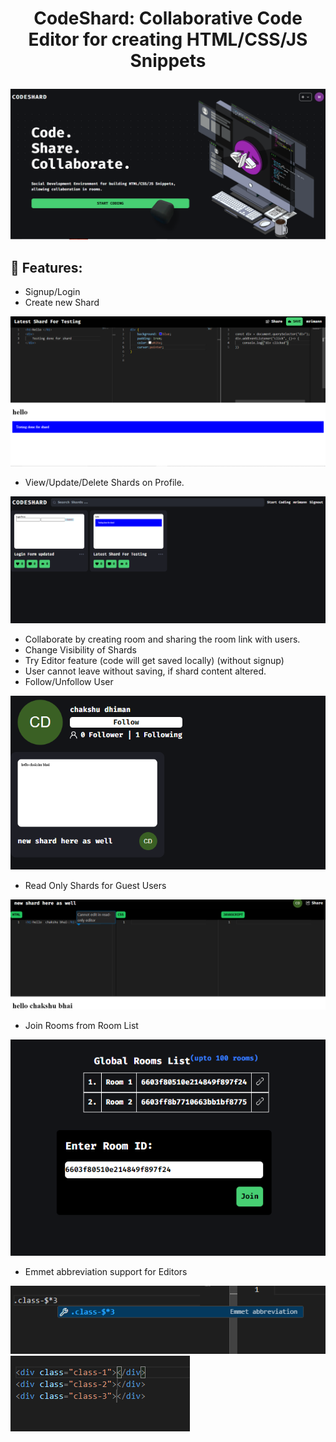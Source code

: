 # <p align="center">CodeShard: Collaborative Code Editor for creating HTML/CSS/JS Snippets </p>

![alt text](image.png)

## 🚀 Features:
- Signup/Login 
- Create new Shard

![alt text](image-2.png)
- View/Update/Delete Shards on Profile.

![alt text](image-3.png)
- Collaborate by creating room and sharing the room link with users.
- Change Visibility of Shards
- Try Editor feature (code will get saved locally) (without signup)
- User cannot leave without saving, if shard content altered.
- Follow/Unfollow User

![alt text](image-4.png)

- Read Only Shards for Guest Users

![alt text](image-5.png)

- Join Rooms from Room List

![alt text](image-7.png)

- Emmet abbreviation support for Editors

![alt text](image-8.png)
![alt text](image-9.png)